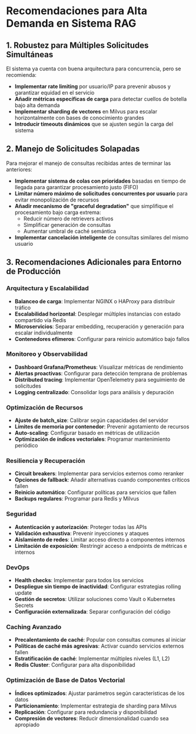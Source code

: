 # Recomendaciones para Alta Demanda en Sistema RAG

## 1. Robustez para Múltiples Solicitudes Simultáneas

El sistema ya cuenta con buena arquitectura para concurrencia, pero se recomienda:

- **Implementar rate limiting** por usuario/IP para prevenir abusos y garantizar equidad en el servicio
- **Añadir métricas específicas de carga** para detectar cuellos de botella bajo alta demanda
- **Implementar sharding de vectores** en Milvus para escalar horizontalmente con bases de conocimiento grandes
- **Introducir timeouts dinámicos** que se ajusten según la carga del sistema

## 2. Manejo de Solicitudes Solapadas

Para mejorar el manejo de consultas recibidas antes de terminar las anteriores:

- **Implementar sistema de colas con prioridades** basadas en tiempo de llegada para garantizar procesamiento justo (FIFO)
- **Limitar número máximo de solicitudes concurrentes por usuario** para evitar monopolización de recursos
- **Añadir mecanismo de "graceful degradation"** que simplifique el procesamiento bajo carga extrema:
  - Reducir número de retrievers activos
  - Simplificar generación de consultas
  - Aumentar umbral de caché semántica
- **Implementar cancelación inteligente** de consultas similares del mismo usuario

## 3. Recomendaciones Adicionales para Entorno de Producción

### Arquitectura y Escalabilidad

- **Balanceo de carga**: Implementar NGINX o HAProxy para distribuir tráfico
- **Escalabilidad horizontal**: Desplegar múltiples instancias con estado compartido vía Redis
- **Microservicios**: Separar embedding, recuperación y generación para escalar individualmente
- **Contenedores efímeros**: Configurar para reinicio automático bajo fallos

### Monitoreo y Observabilidad

- **Dashboard Grafana/Prometheus**: Visualizar métricas de rendimiento
- **Alertas proactivas**: Configurar para detección temprana de problemas
- **Distributed tracing**: Implementar OpenTelemetry para seguimiento de solicitudes
- **Logging centralizado**: Consolidar logs para análisis y depuración

### Optimización de Recursos

- **Ajuste de batch_size**: Calibrar según capacidades del servidor
- **Límites de memoria por contenedor**: Prevenir agotamiento de recursos
- **Auto-scaling**: Configurar basado en métricas de utilización
- **Optimización de índices vectoriales**: Programar mantenimiento periódico

### Resiliencia y Recuperación

- **Circuit breakers**: Implementar para servicios externos como reranker
- **Opciones de fallback**: Añadir alternativas cuando componentes críticos fallen
- **Reinicio automático**: Configurar políticas para servicios que fallen
- **Backups regulares**: Programar para Redis y Milvus

### Seguridad

- **Autenticación y autorización**: Proteger todas las APIs
- **Validación exhaustiva**: Prevenir inyecciones y ataques
- **Aislamiento de redes**: Limitar acceso directo a componentes internos
- **Limitación de exposición**: Restringir acceso a endpoints de métricas e internos

### DevOps

- **Health checks**: Implementar para todos los servicios
- **Despliegue sin tiempo de inactividad**: Configurar estrategias rolling update
- **Gestión de secretos**: Utilizar soluciones como Vault o Kubernetes Secrets
- **Configuración externalizada**: Separar configuración del código

### Caching Avanzado

- **Precalentamiento de caché**: Popular con consultas comunes al iniciar
- **Políticas de caché más agresivas**: Activar cuando servicios externos fallen
- **Estratificación de caché**: Implementar múltiples niveles (L1, L2)
- **Redis Cluster**: Configurar para alta disponibilidad

### Optimización de Base de Datos Vectorial

- **Índices optimizados**: Ajustar parámetros según características de los datos
- **Particionamiento**: Implementar estrategia de sharding para Milvus
- **Replicación**: Configurar para redundancia y disponibilidad
- **Compresión de vectores**: Reducir dimensionalidad cuando sea apropiado